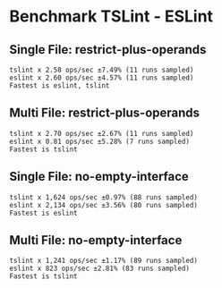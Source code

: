 # Benchmark TSLint - ESLint

## Single File: restrict-plus-operands

```
tslint x 2.58 ops/sec ±7.49% (11 runs sampled)
eslint x 2.60 ops/sec ±4.57% (11 runs sampled)
Fastest is eslint, tslint
```

## Multi File: restrict-plus-operands

```
tslint x 2.70 ops/sec ±2.67% (11 runs sampled)
eslint x 0.81 ops/sec ±5.28% (7 runs sampled)
Fastest is tslint
```

## Single File: no-empty-interface

```
tslint x 1,624 ops/sec ±0.97% (88 runs sampled)
eslint x 2,134 ops/sec ±3.56% (80 runs sampled)
Fastest is eslint
```

## Multi File: no-empty-interface

```
tslint x 1,241 ops/sec ±1.17% (89 runs sampled)
eslint x 823 ops/sec ±2.81% (83 runs sampled)
Fastest is tslint
```
